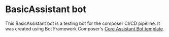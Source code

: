 # BasicAssistant bot

This BasicAssistant bot is a testing bot for the composer CI/CD pipeline. 
It was created using Bot Framework Composer's [Core Assistant Bot template](https://docs.microsoft.com/en-us/composer/concept-templates#core-assistant-bot-template).

